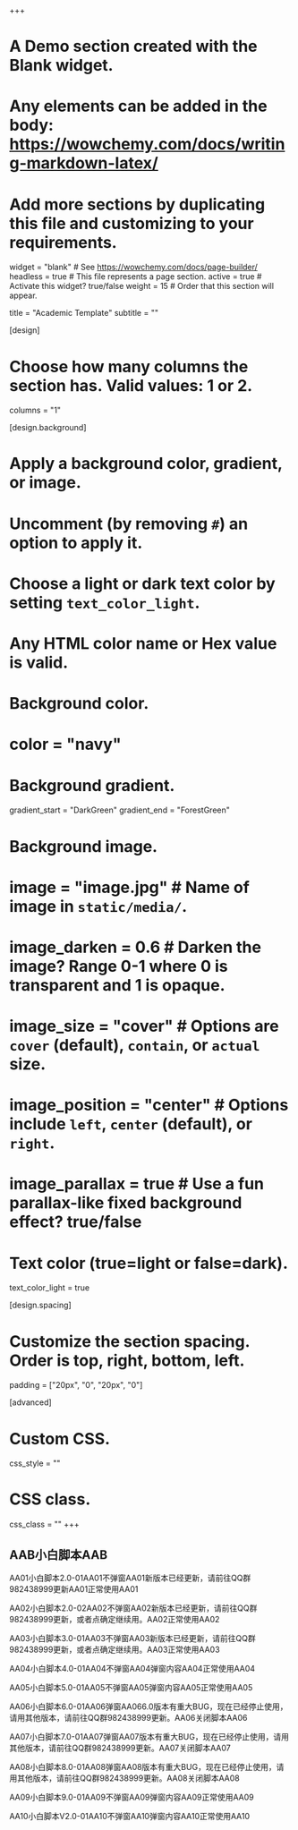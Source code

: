 +++
# A Demo section created with the Blank widget.
# Any elements can be added in the body: https://wowchemy.com/docs/writing-markdown-latex/
# Add more sections by duplicating this file and customizing to your requirements.

widget = "blank"  # See https://wowchemy.com/docs/page-builder/
headless = true  # This file represents a page section.
active = true  # Activate this widget? true/false
weight = 15  # Order that this section will appear.

title = "Academic Template"
subtitle = ""

[design]
  # Choose how many columns the section has. Valid values: 1 or 2.
  columns = "1"

[design.background]
  # Apply a background color, gradient, or image.
  #   Uncomment (by removing `#`) an option to apply it.
  #   Choose a light or dark text color by setting `text_color_light`.
  #   Any HTML color name or Hex value is valid.

  # Background color.
  # color = "navy"
  
  # Background gradient.
  gradient_start = "DarkGreen"
  gradient_end = "ForestGreen"
  
  # Background image.
  # image = "image.jpg"  # Name of image in `static/media/`.
  # image_darken = 0.6  # Darken the image? Range 0-1 where 0 is transparent and 1 is opaque.
  # image_size = "cover"  #  Options are `cover` (default), `contain`, or `actual` size.
  # image_position = "center"  # Options include `left`, `center` (default), or `right`.
  # image_parallax = true  # Use a fun parallax-like fixed background effect? true/false
  
  # Text color (true=light or false=dark).
  text_color_light = true

[design.spacing]
  # Customize the section spacing. Order is top, right, bottom, left.
  padding = ["20px", "0", "20px", "0"]

[advanced]
 # Custom CSS. 
 css_style = ""
 
 # CSS class.
 css_class = ""
+++

## AAB小白脚本AAB

AA01小白脚本2.0-01AA01不弹窗AA01新版本已经更新，请前往QQ群982438999更新AA01正常使用AA01

AA02小白脚本2.0-02AA02不弹窗AA02新版本已经更新，请前往QQ群982438999更新，或者点确定继续用。AA02正常使用AA02

AA03小白脚本3.0-01AA03不弹窗AA03新版本已经更新，请前往QQ群982438999更新，或者点确定继续用。AA03正常使用AA03

AA04小白脚本4.0-01AA04不弹窗AA04弹窗内容AA04正常使用AA04

AA05小白脚本5.0-01AA05不弹窗AA05弹窗内容AA05正常使用AA05

AA06小白脚本6.0-01AA06弹窗AA066.0版本有重大BUG，现在已经停止使用，请用其他版本，请前往QQ群982438999更新。AA06关闭脚本AA06

AA07小白脚本7.0-01AA07弹窗AA07版本有重大BUG，现在已经停止使用，请用其他版本，请前往QQ群982438999更新。AA07关闭脚本AA07

AA08小白脚本8.0-01AA08弹窗AA08版本有重大BUG，现在已经停止使用，请用其他版本，请前往QQ群982438999更新。AA08关闭脚本AA08

AA09小白脚本9.0-01AA09不弹窗AA09弹窗内容AA09正常使用AA09

AA10小白脚本V2.0-01AA10不弹窗AA10弹窗内容AA10正常使用AA10

